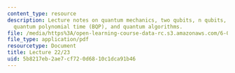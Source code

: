 ```yaml
---
content_type: resource
description: Lecture notes on quantum mechanics, two qubits, n qubits, bounded-error
  quantum polynomial time (BQP), and quantum algorithms.
file: /media/https%3A/open-learning-course-data-rc.s3.amazonaws.com/6-080-great-ideas-in-theoretical-computer-science-spring-2008/5b8217eb2ae7cf720d6810c1dca91b46_lec22_23.pdf
file_type: application/pdf
resourcetype: Document
title: Lecture 22/23
uid: 5b8217eb-2ae7-cf72-0d68-10c1dca91b46
---
```

